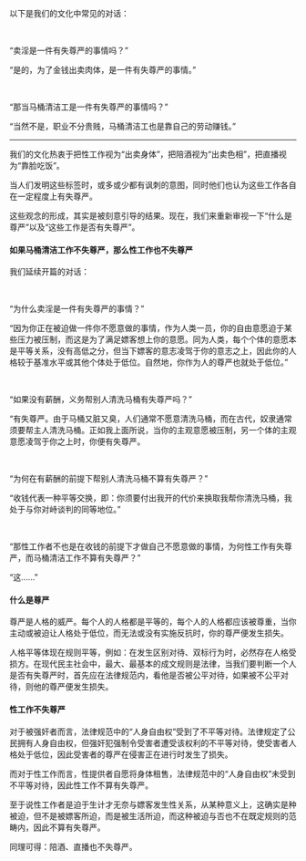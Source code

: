 以下是我们的文化中常见的对话：

<br/>

“卖淫是一件有失尊严的事情吗？”

“是的，为了金钱出卖肉体，是一件有失尊严的事情。”

<br/>

“那当马桶清洁工是一件有失尊严的事情吗？”

“当然不是，职业不分贵贱，马桶清洁工也是靠自己的劳动赚钱。”

---

我们的文化热衷于把性工作视为“出卖身体”，把陪酒视为“出卖色相”，把直播视为“靠脸吃饭”。

当人们发明这些标签时，或多或少都有讽刺的意图，同时他们也认为这些工作各自在一定程度上有失尊严。

这些观念的形成，其实是被刻意引导的结果。现在，我们来重新审视一下“什么是尊严”以及“这些工作是否有失尊严”。

#### 如果马桶清洁工作不失尊严，那么性工作也不失尊严

我们延续开篇的对话：

<br/>

“为什么卖淫是一件有失尊严的事情？”

“因为你正在被迫做一件你不愿意做的事情，作为人类一员，你的自由意愿迫于某些压力被压制，而这是为了满足嫖客想上你的意愿。同为人类，每个个体的意愿本是平等关系，没有高低之分，但当下嫖客的意志凌驾于你的意志之上，因此你的人格较于基准水平或其他个体处于低位。自然地，你作为人的尊严也就处于低位。”

<br/>

“如果没有薪酬，义务帮别人清洗马桶有失尊严吗？”

“有失尊严。由于马桶又脏又臭，人们通常不愿意清洗马桶，而在古代，奴隶通常须要帮主人清洗马桶。正如我上面所说，当你的主观意愿被压制，另一个体的主观意愿凌驾于你之上时，你便有失尊严。

<br/>

“为何在有薪酬的前提下帮别人清洗马桶不算有失尊严？”

“收钱代表一种平等交换，即：你须要付出我开的代价来换取我帮你清洗马桶，我处于与你对峙谈判的同等地位。”

<br/>

“那性工作者不也是在收钱的前提下才做自己不愿意做的事情，为何性工作有失尊严，而马桶清洁工作不算有失尊严？”

“这……”

#### 什么是尊严

尊严是人格的威严。每个人的人格都是平等的，每个人的人格都应该被尊重，当你主动或被迫让人格处于低位，而无法或没有实施反抗时，你的尊严便发生损失。

人格平等体现在规则平等，例如：在发生区别对待、双标行为时，必然存在人格受损方。在现代民主社会中，最大、最基本的成文规则是法律，当我们要判断一个人是否有失尊严时，首先应在法律规范内，看他是否被公平对待，如果被不公平对待，则他的尊严便发生损失。

#### 性工作不失尊严

对于被强奸者而言，法律规范中的“人身自由权”受到了不平等对待。法律规定了公民拥有人身自由权，但强奸犯强制令受害者遭受该权利的不平等对待，使受害者人格处于低位，因此受害者的尊严在侵害正在进行时发生了损失。

而对于性工作而言，性提供者自愿将身体租售，法律规范中的“人身自由权”未受到不平等对待，因此性工作不算有失尊严。

至于说性工作者是迫于生计才无奈与嫖客发生性关系，从某种意义上，这确实是种被迫，但不是被嫖客所迫，而是被生活所迫，而这种被迫与否也不在既定规则的范畴内，因此不算有失尊严。

同理可得：陪酒、直播也不失尊严。
